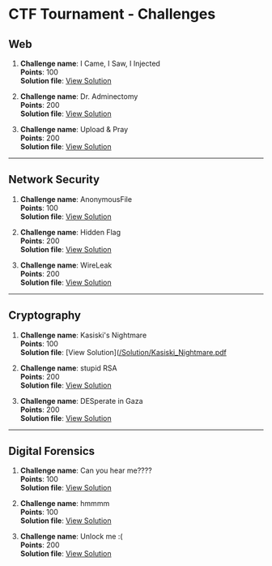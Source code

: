 # CTF Tournament - Challenges

## Web

1. **Challenge name**: I Came, I Saw, I Injected  
   **Points**: 100  
   **Solution file**: [View Solution](/Solution/Taleen_Web_CTF2.pdf)

2. **Challenge name**: Dr. Adminectomy  
   **Points**: 200  
   **Solution file**: [View Solution](/Solution/Baraa_Web_CTF2.pdf)

3. **Challenge name**: Upload & Pray  
   **Points**: 200  
   **Solution file**: [View Solution](/Solution/Osama_Web_CTF2.pdf)

---

## Network Security

1. **Challenge name**: AnonymousFile  
   **Points**: 100  
   **Solution file**: [View Solution](/Solution/Taleen_Network_Security_FTP_CTF2.pdf)

2. **Challenge name**: Hidden Flag  
   **Points**: 200  
   **Solution file**: [View Solution](/Solution/Zaid_Network_Security_CTF2.pdf)

3. **Challenge name**: WireLeak  
   **Points**: 200  
   **Solution file**: [View Solution](/Solution/Taleen_Network_Security_WireLeak_CTF2.pdf)

---

## Cryptography

1. **Challenge name**: Kasiski's Nightmare  
   **Points**: 100  
   **Solution file**: [View Solution]([/Solution/Kasiski_Nightmare.pdf](https://github.com/NXR8/CSC-BZU-CTF/blob/main/20-8-25/readMe/%20KasiskisNightmare.md)

2. **Challenge name**: stupid RSA  
   **Points**: 200  
   **Solution file**: [View Solution](/Solution/Stupid_RSA.pdf)

3. **Challenge name**: DESperate in Gaza  
   **Points**: 200  
   **Solution file**: [View Solution](/Solution/DESperate_in_Gaza.pdf)

---

## Digital Forensics

1. **Challenge name**: Can you hear me????  
   **Points**: 100  
   **Solution file**: [View Solution](/Solution/Zaid_Digital_Forensics_CTF2.pdf)

2. **Challenge name**: hmmmm  
   **Points**: 100  
   **Solution file**: [View Solution](/Solution/Izz_Digital_Forensics_CTF2.pdf)

3. **Challenge name**: Unlock me :(  
   **Points**: 200  
   **Solution file**: [View Solution](/Solution/Izz_Digital_Forensics_CTF2.pdf)
